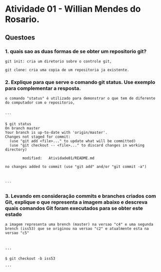 # Atividade 01	- Willian Mendes do Rosario.

## Questoes

### 1.	quais sao as duas formas de se obter um repositorio git?

	git init: cria um diretorio sobre o controle git,

	git clone: cria uma copia de um repositoria ja existente.

### 2. Explique para que serve o comando git status. Use exemplo para complementar a resposta.
	
	o comando "status" é utilizado para demonstrar o que tem de diferente do computador com o repositorio,


	```

	$ git status
	On branch master
	Your branch is up-to-date with 'origin/master'.
	Changes not staged for commit:
	  (use "git add <file>..." to update what will be committed)
	  (use "git checkout -- <file>..." to discard changes in working directory)

	        modified:   Atividade01/README.md

	no changes added to commit (use "git add" and/or "git commit -a")


		
	```


### 3. Levando em consideração commits e branches criados com Git, explique o que representa a imagem abaixo e descreva quais comandos Git foram executados para se obter este estado

	a imagem representa uma brench (master) na versao "c4" e uma segunda brench (iss53) que se originou na versao "c2" e atualmente esta na versao "c5"



	'''

	$ git checkout -b iss53	

	'''